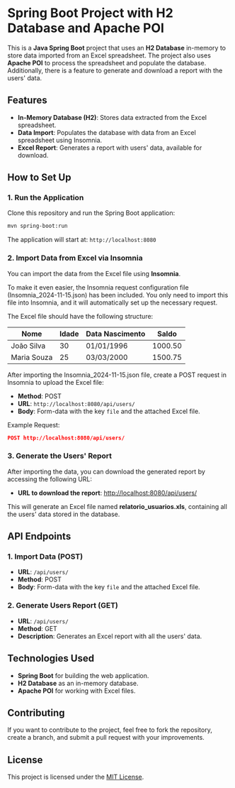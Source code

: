 
# Spring Boot Project with H2 Database and Apache POI

This is a **Java Spring Boot** project that uses an **H2 Database** in-memory to store data imported from an Excel spreadsheet. The project also uses **Apache POI** to process the spreadsheet and populate the database. Additionally, there is a feature to generate and download a report with the users' data.

## Features
- **In-Memory Database (H2)**: Stores data extracted from the Excel spreadsheet.
- **Data Import**: Populates the database with data from an Excel spreadsheet using Insomnia.
- **Excel Report**: Generates a report with users' data, available for download.

## How to Set Up

### 1. Run the Application
Clone this repository and run the Spring Boot application:

```bash
mvn spring-boot:run
```

The application will start at: `http://localhost:8080`

### 2. Import Data from Excel via Insomnia

You can import the data from the Excel file using **Insomnia**.

To make it even easier, the Insomnia request configuration file (Insomnia_2024-11-15.json) has been included. 
You only need to import this file into Insomnia, and it will automatically set up the necessary request.

The Excel file should have the following structure:

| Nome           | Idade | Data Nascimento | Saldo   |
|-------------|-------|-----------------|---------|
| João Silva  | 30    | 01/01/1996      | 1000.50 |
| Maria Souza | 25    | 03/03/2000      | 1500.75 |


After importing the Insomnia_2024-11-15.json file, create a POST request in Insomnia to upload the Excel file:

- **Method**: POST
- **URL**: `http://localhost:8080/api/users/`
- **Body**: Form-data with the key `file` and the attached Excel file.

Example Request:
```json
POST http://localhost:8080/api/users/
```

### 3. Generate the Users' Report

After importing the data, you can download the generated report by accessing the following URL:

- **URL to download the report**: [http://localhost:8080/api/users/](http://localhost:8080/api/users/)

This will generate an Excel file named **relatorio_usuarios.xls**, containing all the users' data stored in the database.

## API Endpoints

### 1. Import Data (POST)
- **URL**: `/api/users/`
- **Method**: POST
- **Body**: Form-data with the key `file` and the attached Excel file.

### 2. Generate Users Report (GET)
- **URL**: `/api/users/`
- **Method**: GET
- **Description**: Generates an Excel report with all the users' data.

## Technologies Used

- **Spring Boot** for building the web application.
- **H2 Database** as an in-memory database.
- **Apache POI** for working with Excel files.

## Contributing

If you want to contribute to the project, feel free to fork the repository, create a branch, and submit a pull request with your improvements.

## License

This project is licensed under the [MIT License](LICENSE).

